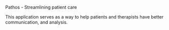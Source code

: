 Pathos - Streamlining patient care

This application serves as a way to help patients and therapists have better communication, and analysis. 
